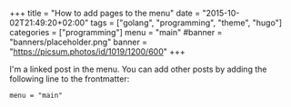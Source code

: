 +++
title = "How to add pages to the menu"
date = "2015-10-02T21:49:20+02:00"
tags = ["golang", "programming", "theme", "hugo"]
categories = ["programming"]
menu = "main"
#banner = "banners/placeholder.png"
banner = "https://picsum.photos/id/1019/1200/600"
+++

I'm a linked post in the menu. You can add other posts by adding the following line to the frontmatter:

    menu = "main"
